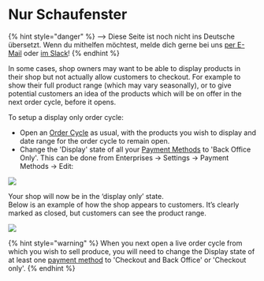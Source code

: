 # Nur Schaufenster

{% hint style="danger" %}
<img src="https://firebasestorage.googleapis.com/v0/b/gitbook-28427.appspot.com/o/assets%2F-L9rgk4wEweX_zxXIzmW%2F-LpeYcYHvFT89zDzVlG4%2F-LpeZq2i0oaAbNYfYfu5%2FCapture%20du%202019-09-26%2000-38-19.png?alt=media&#x26;token=aef3eea2-4d60-4d24-99ec-6edbda36b45c" alt="" data-size="line">-->​<img src="https://firebasestorage.googleapis.com/v0/b/gitbook-28427.appspot.com/o/assets%2F-L9rgk4wEweX_zxXIzmW%2F-MdHZQzZkj-9uNA4c3qD%2F-MdIF6yxdsNWC5BK3awW%2FFlagge%20Deutschland.jpg?alt=media&#x26;token=9bbe895b-2aa1-40da-8221-01fb74558b92" alt="" data-size="line"> Diese Seite ist noch nicht ins Deutsche übersetzt. Wenn du mithelfen möchtest, melde dich gerne bei uns [per E-Mail](mailto:konrad@openfoodnetwork.de) oder [im Slack](https://join.slack.com/t/openfoodnetwork/shared\_invite/zt-9sjkjdlu-r02kUMP1zbrTgUhZhYPF\~A)!
{% endhint %}

In some cases, shop owners may want to be able to display products in their shop but not actually allow customers to checkout. For example to show their full product range (which may vary seasonally), or to give potential customers an idea of the products which will be on offer in the next order cycle, before it opens.

To setup a display only order cycle:

* Open an [Order Cycle](order-cycle/order-cycles-for-hubs.md) as usual, with the products you wish to display and date range for the order cycle to remain open.
* Change the 'Display' state of all your [Payment Methods](payment-methods.md) to 'Back Office Only'.  This can be done from Enterprises -> Settings -> Payment Methods -> Edit:

![](../../.gitbook/assets/displayonlyback.jpg)

Your shop will now be in the ‘display only’ state. \
Below is an example of how the shop appears to customers. It’s clearly marked as closed, but customers can see the product range.

![](../../.gitbook/assets/displayonly.jpg)

{% hint style="warning" %}
When you next open a live order cycle from which you wish to sell produce, you will need to change the Display state of at least one [payment method](payment-methods.md) to 'Checkout and Back Office' or 'Checkout only'.
{% endhint %}
